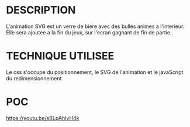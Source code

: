 # DESCRIPTION 
L'animation SVG est un verre de biere avec des bulles animes a l'interieur. Elle sera ajoutee a la fin du jeux, sur l'ecran gagnant de fin de partie.

# TECHNIQUE UTILISEE
Le css s'occupe du positionnement, le SVG de l'animation et le javaScript du redimensionnement 

# POC
https://youtu.be/sBLpAhIvH4k